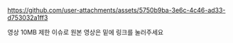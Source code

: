 

https://github.com/user-attachments/assets/5750b9ba-3e6c-4c46-ad33-d753032a1ff3

<p>영상 10MB 제한 이슈로 원본 영상은 밑에 링크를 눌러주세요</p.
https://www.youtube.com/watch?v=25VGnVbN-z8
